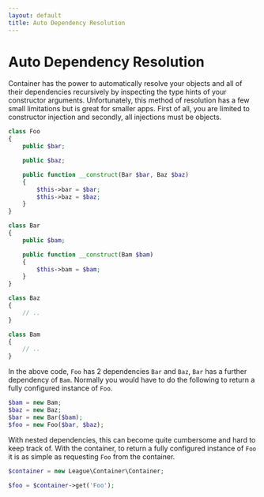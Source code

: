 ```yaml
---
layout: default
title: Auto Dependency Resolution
---
```


# Auto Dependency Resolution

Container has the power to automatically resolve your objects and all of their dependencies recursively by inspecting the type hints of your constructor arguments. Unfortunately, this method of resolution has a few small limitations but is great for smaller apps. First of all, you are limited to constructor injection and secondly, all injections must be objects.

~~~ php
class Foo
{
    public $bar;

    public $baz;

    public function __construct(Bar $bar, Baz $baz)
    {
        $this->bar = $bar;
        $this->baz = $baz;
    }
}

class Bar
{
    public $bam;

    public function __construct(Bam $bam)
    {
        $this->bam = $bam;
    }
}

class Baz
{
    // ..
}

class Bam
{
    // ..
}
~~~

In the above code, `Foo` has 2 dependencies `Bar` and `Baz`, `Bar` has a further dependency of `Bam`. Normally you would have to do the following to return a fully configured instance of `Foo`.

~~~ php
$bam = new Bam;
$baz = new Baz;
$bar = new Bar($bam);
$foo = new Foo($bar, $baz);
~~~

With nested dependencies, this can become quite cumbersome and hard to keep track of. With the container, to return a fully configured instance of `Foo` it is as simple as requesting `Foo` from the container.

~~~ php
$container = new League\Container\Container;

$foo = $container->get('Foo');
~~~
